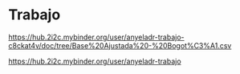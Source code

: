 # Trabajo

https://hub.2i2c.mybinder.org/user/anyeladr-trabajo-c8ckat4v/doc/tree/Base%20Ajustada%20-%20Bogot%C3%A1.csv

https://hub.2i2c.mybinder.org/user/anyeladr-trabajo
